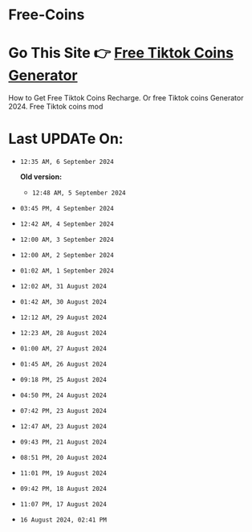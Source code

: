 # Free-Coins
# Go This Site 👉 [Free Tiktok Coins Generator](https://modren8.com/tiktok-coins)
How to Get Free Tiktok Coins Recharge. Or free Tiktok coins Generator 2024. Free Tiktok coins mod

# Last UPDATe On:
- `12:35 AM, 6 September 2024 `

  **Old version:**
  - `12:48 AM, 5 September 2024 `
- `03:45 PM, 4 September 2024 `
- `12:42 AM, 4 September 2024 `
- `12:00 AM, 3 September 2024 `
- `12:00 AM, 2 September 2024 `
- `01:02 AM, 1 September 2024 `
- `12:02 AM, 31 August 2024 `
- `01:42 AM, 30 August 2024 `
- `12:12 AM, 29 August 2024 `
- `12:23 AM, 28 August 2024 `
- `01:00 AM, 27 August 2024 `
- `01:45 AM, 26 August 2024 `
- `09:18 PM, 25 August 2024 `
- `04:50 PM, 24 August 2024 `
- `07:42 PM, 23 August 2024 `
- `12:47 AM, 23 August 2024 `
- `09:43 PM, 21 August 2024 `
- `08:51 PM, 20 August 2024 `
- `11:01 PM, 19 August 2024 `
- `09:42 PM, 18 August 2024 `
- `11:07 PM, 17 August 2024 `
- `16 August 2024, 02:41 PM `
